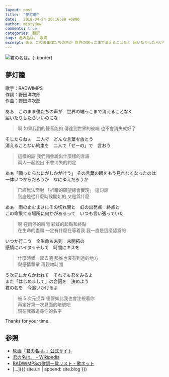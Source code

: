 ```yaml
---
layout: post
title:  "夢灯籠"
date:   2018-04-24 20:16:08 +0800
author: mistydew
comments: true
categories: 翻訳
tags: 君の名は。 歌詞
excerpt: あぁ このまま僕たちの声が 世界の端っこまで消えることなく 届いたりしたらいいのにな
---
```

![君の名は。](https://raw.githubusercontent.com/mistydew/misc/master/cover/君の名は。.jpg){:.border}

## 夢灯籠

歌手：RADWIMPS<br>
作詞：野田洋次郎<br>
作曲：野田洋次郎

あぁ　このまま僕たちの声が　世界の端っこまで消えることなく<br>
届いたりしたらいいのにな

> 啊 如果我們的聲音能夠 傳達到世界的彼端 也不會消失就好了

そしたらねぇ　二人で　どんな言葉を放とう<br>
消えることない約束を　二人で「せーの」で　言おう

> 這樣的話 我們倆會說出什麼樣的言語<br>
> 兩人一起說出 不會消失的約定

あぁ「願ったらなにがしかが叶う」 その言葉の眼をもう見れなくなったのは<br>
一体いつからだろうか　なにゆえだろうか

> 已經無法面對 「祈禱的願望總會實現」 這句話<br>
> 到底是從什麼時候開始的 又是爲什麼

あぁ　雨の止むまさにその切れ間と　虹の出発点　終点と<br>
この命果てる場所に何かがあるって　いつも言い張っていた

> 啊 在雨停的瞬間 彩虹的起點和終點<br>
> 在生命的盡頭 一定有什麼在等着我 我一直是這麼認爲的

いつか行こう　全生命も未到　未開拓の<br>
感情にハイタッチして　時間にキスを

> 什麼時候一起去吧 那誰也沒有到過的地方<br>
> 與感情擊掌 再親吻時間

５次元にからかわれて　それでも君をみるよ<br>
また「はじめまして」の合図を　決めよう<br>
君の名を　今追いかけるよ

> 被 5 次元捉弄 儘管如此我也會注視着你<br>
> 再定好第一次見面的暗號吧<br>
> 現在我將追尋你的名字

Thanks for your time.

## 参照
* [映画『君の名は。』公式サイト](http://www.kiminona.com)
* [君の名は。 - Wikipedia](https://ja.wikipedia.org/wiki/君の名は。)
* [RADWIMPSの歌詞一覧リスト - 歌ネット](https://www.uta-net.com/artist/4082)
* [...]({{ site.url | append: site.blog }})
